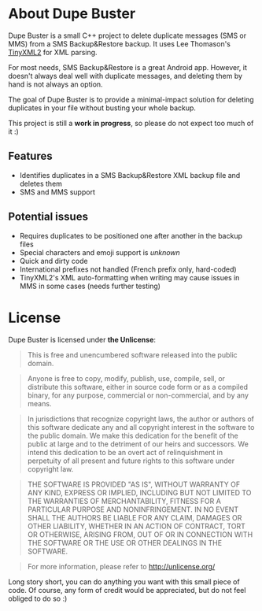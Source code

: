# About Dupe Buster
Dupe Buster is a small C++ project to delete duplicate messages (SMS or MMS) from a SMS Backup&amp;Restore backup.
It uses Lee Thomason's [TinyXML2](http://www.grinninglizard.com/tinyxml2/) for XML parsing.

For most needs, SMS Backup&amp;Restore is a great Android app. However, it doesn't always deal well with duplicate messages, and deleting them by hand is not always an option.

The goal of Dupe Buster is to provide a minimal-impact solution for deleting duplicates in your file without busting your whole backup.

This project is still a **work in progress**, so please do not expect too much of it :)

## Features
* Identifies duplicates in a SMS Backup&amp;Restore XML backup file and deletes them
* SMS and MMS support

## Potential issues
* Requires duplicates to be positioned one after another in the backup files
* Special characters and emoji support is *unknown*
* Quick and dirty code
* International prefixes not handled (French prefix only, hard-coded)
* TinyXML2's XML auto-formatting when writing may cause issues in MMS in some cases (needs further testing)

# License
Dupe Buster is licensed under **the Unlicense**:

> This is free and unencumbered software released into the public domain.

> Anyone is free to copy, modify, publish, use, compile, sell, or
> distribute this software, either in source code form or as a compiled
> binary, for any purpose, commercial or non-commercial, and by any
> means.

> In jurisdictions that recognize copyright laws, the author or authors
> of this software dedicate any and all copyright interest in the
> software to the public domain. We make this dedication for the benefit
> of the public at large and to the detriment of our heirs and
> successors. We intend this dedication to be an overt act of
> relinquishment in perpetuity of all present and future rights to this
> software under copyright law.

> THE SOFTWARE IS PROVIDED "AS IS", WITHOUT WARRANTY OF ANY KIND,
> EXPRESS OR IMPLIED, INCLUDING BUT NOT LIMITED TO THE WARRANTIES OF
> MERCHANTABILITY, FITNESS FOR A PARTICULAR PURPOSE AND NONINFRINGEMENT.
> IN NO EVENT SHALL THE AUTHORS BE LIABLE FOR ANY CLAIM, DAMAGES OR
> OTHER LIABILITY, WHETHER IN AN ACTION OF CONTRACT, TORT OR OTHERWISE,
> ARISING FROM, OUT OF OR IN CONNECTION WITH THE SOFTWARE OR THE USE OR
> OTHER DEALINGS IN THE SOFTWARE.

> For more information, please refer to <http://unlicense.org/>

Long story short, you can do anything you want with this small piece of code. Of course, any form of credit would be appreciated, but do not feel obliged to do so :)
